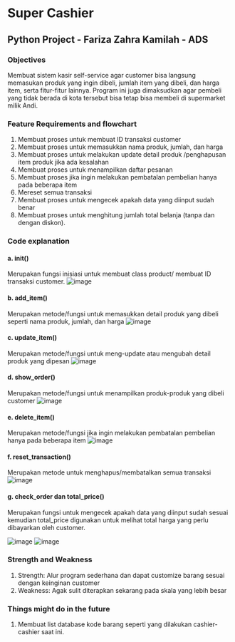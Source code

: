 # Super Cashier 
##  Python Project - Fariza Zahra Kamilah - ADS 

### Objectives 
Membuat sistem kasir self-service agar customer bisa langsung memasukan produk yang ingin dibeli, jumlah item yang dibeli, dan harga item, serta fitur-fitur lainnya. Program ini juga dimaksudkan agar pembeli yang tidak berada di kota tersebut bisa tetap bisa membeli di supermarket milik Andi. 

### Feature Requirements and flowchart 
1. Membuat proses untuk membuat ID transaksi customer 
2. Membuat proses untuk memasukkan nama produk, jumlah, dan harga
3. Membuat proses untuk melakukan update detail produk /penghapusan item produk jika ada kesalahan 
4. Membuat proses untuk menampilkan daftar pesanan 
4. Membuat proses jika ingin melakukan pembatalan pembelian hanya pada beberapa item 
5. Mereset semua transaksi 
6. Membuat proses untuk mengecek apakah data yang diinput sudah benar 
7. Membuat proses untuk menghitung jumlah total belanja (tanpa dan dengan diskon). 

### Code explanation 
#### a. init() 
Merupakan fungsi inisiasi untuk membuat class product/ membuat ID transaksi customer. 
![image](https://user-images.githubusercontent.com/125171866/218322608-230d99ee-4986-41aa-95d0-276aae502fbb.png)

#### b. add_item() 
Merupakan metode/fungsi untuk memasukkan detail produk yang dibeli seperti nama produk, jumlah, dan harga 
![image](https://user-images.githubusercontent.com/125171866/218322619-3da4f935-4664-4f47-ac4b-6786aa600bcd.png)

#### c. update_item() 
Merupakan metode/fungsi untuk meng-update atau mengubah detail produk yang dipesan 
![image](https://user-images.githubusercontent.com/125171866/218322625-1aedb2d2-f640-4a6d-a1d5-3f3aede3a082.png)

#### d. show_order() 
Merupakan metode/fungsi untuk menampilkan produk-produk yang dibeli customer 
![image](https://user-images.githubusercontent.com/125171866/218322646-c2bd4fde-5783-41b3-b49f-b78aa7570edb.png)

#### e. delete_item() 
Merupakan metode/fungsi jika ingin melakukan pembatalan pembelian hanya pada beberapa item 
![image](https://user-images.githubusercontent.com/125171866/218322651-48238737-067b-4bdc-9977-3027f58be1cc.png)

#### f. reset_transaction() 
Merupakan metode untuk menghapus/membatalkan semua transaksi
![image](https://user-images.githubusercontent.com/125171866/218322658-9b401674-3914-4221-93a2-3eeaca93cbc7.png)

#### g. check_order dan total_price()
Merupakan fungsi untuk mengecek apakah data yang diinput sudah sesuai kemudian total_price digunakan untuk melihat total harga yang perlu dibayarkan oleh customer. 

![image](https://user-images.githubusercontent.com/125171866/218322667-86bfec57-2e5a-4ba4-b278-aa06435b765f.png)
![image](https://user-images.githubusercontent.com/125171866/218322705-519fc384-5a24-4f90-a4f0-fb756907e979.png)

### Strength and Weakness 
1. Strength: Alur program sederhana dan dapat customize barang sesuai dengan keinginan customer 
2. Weakness: Agak sulit diterapkan sekarang pada skala yang lebih besar 

### Things might do in the future 
1. Membuat list database kode barang seperti yang dilakukan cashier-cashier saat ini. 



